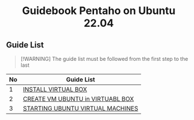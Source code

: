 <h1 align='center'>Guidebook Pentaho on Ubuntu 22.04</h1>

## Guide List

> [!WARNING] The guide list must be followed from the first step to the last

| No  | Guide List                                                                                              |
|---------|-----------------------------------------------------------------------------------------------------|
| 1 | [INSTALL VIRTUAL BOX](https://github.com/geetoor-maven/pentaho/blob/master/VIR_BOX.md)    |
| 2 | [CREATE VM UBUNTU in VIRTUABL BOX](https://github.com/geetoor-maven/pentaho/blob/master/VM_UBUNTU.md) |
| 3 | [STARTING UBUNTU VIRTUAL MACHINES](https://github.com/geetoor-maven/pentaho/blob/master/START_UBUNTU.md) |


